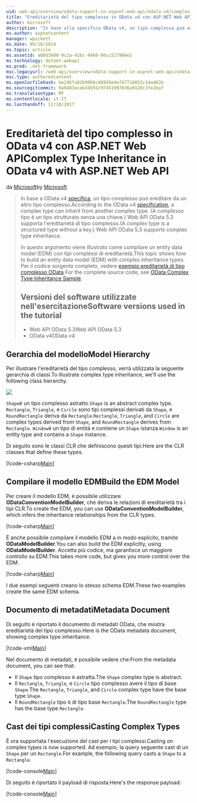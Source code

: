 ```yaml
---
uid: web-api/overview/odata-support-in-aspnet-web-api/odata-v4/complex-type-inheritance-in-odata-v4
title: "Ereditarietà del tipo complesso in OData v4 con ASP.NET Web API | Documenti Microsoft"
author: microsoft
description: "In base alla specifica OData v4, un tipo complesso può ereditare da un altro tipo complesso. (Un tipo complesso è un tipo strutturato senza una chiave). API Web..."
ms.author: aspnetcontent
manager: wpickett
ms.date: 09/16/2014
ms.topic: article
ms.assetid: a00d3600-9c2a-41bc-9460-06cc527904e2
ms.technology: dotnet-webapi
ms.prod: .net-framework
msc.legacyurl: /web-api/overview/odata-support-in-aspnet-web-api/odata-v4/complex-type-inheritance-in-odata-v4
msc.type: authoredcontent
ms.openlocfilehash: be2dbfa82b99b6c48928e4e767716852c14a463b
ms.sourcegitcommit: 9a9483aceb34591c97451997036a9120c3fe2baf
ms.translationtype: MT
ms.contentlocale: it-IT
ms.lasthandoff: 11/10/2017
---
```

<a name="complex-type-inheritance-in-odata-v4-with-aspnet-web-api"></a><span data-ttu-id="edea4-104">Ereditarietà del tipo complesso in OData v4 con ASP.NET Web API</span><span class="sxs-lookup"><span data-stu-id="edea4-104">Complex Type Inheritance in OData v4 with ASP.NET Web API</span></span>
====================
<span data-ttu-id="edea4-105">da [Microsoft](https://github.com/microsoft)</span><span class="sxs-lookup"><span data-stu-id="edea4-105">by [Microsoft](https://github.com/microsoft)</span></span>

> <span data-ttu-id="edea4-106">In base a OData v4 [specifica](http://www.odata.org/documentation/odata-version-4-0/), un tipo complesso può ereditare da un altro tipo complesso.</span><span class="sxs-lookup"><span data-stu-id="edea4-106">According to the OData v4 [specification](http://www.odata.org/documentation/odata-version-4-0/), a complex type can inherit from another complex type.</span></span> <span data-ttu-id="edea4-107">(A *complesso* tipo è un tipo strutturato senza una chiave.) Web API OData 5.3 supporta l'ereditarietà di tipo complesso.</span><span class="sxs-lookup"><span data-stu-id="edea4-107">(A *complex* type is a structured type without a key.) Web API OData 5.3 supports complex type inheritance.</span></span>
> 
> <span data-ttu-id="edea4-108">In questo argomento viene illustrato come compilare un entity data model (EDM) con tipi complessi di ereditarietà.</span><span class="sxs-lookup"><span data-stu-id="edea4-108">This topic shows how to build an entity data model (EDM) with complex inheritance types.</span></span> <span data-ttu-id="edea4-109">Per il codice sorgente completo, vedere [esempio ereditarietà di tipo complesso OData](http://aspnet.codeplex.com/sourcecontrol/latest#Samples/WebApi/OData/v4/ODataComplexTypeInheritanceSample/ReadMe.txt).</span><span class="sxs-lookup"><span data-stu-id="edea4-109">For the complete source code, see [OData Complex Type Inheritance Sample](http://aspnet.codeplex.com/sourcecontrol/latest#Samples/WebApi/OData/v4/ODataComplexTypeInheritanceSample/ReadMe.txt).</span></span>
> 
> ## <a name="software-versions-used-in-the-tutorial"></a><span data-ttu-id="edea4-110">Versioni del software utilizzate nell'esercitazione</span><span class="sxs-lookup"><span data-stu-id="edea4-110">Software versions used in the tutorial</span></span>
> 
> 
> - <span data-ttu-id="edea4-111">Web API OData 5.3</span><span class="sxs-lookup"><span data-stu-id="edea4-111">Web API OData 5.3</span></span>
> - <span data-ttu-id="edea4-112">OData v4</span><span class="sxs-lookup"><span data-stu-id="edea4-112">OData v4</span></span>


## <a name="model-hierarchy"></a><span data-ttu-id="edea4-113">Gerarchia del modello</span><span class="sxs-lookup"><span data-stu-id="edea4-113">Model Hierarchy</span></span>

<span data-ttu-id="edea4-114">Per illustrare l'ereditarietà del tipo complesso, verrà utilizzata la seguente gerarchia di classi.</span><span class="sxs-lookup"><span data-stu-id="edea4-114">To illustrate complex type inheritance, we'll use the following class hierarchy.</span></span>

![](complex-type-inheritance-in-odata-v4/_static/image1.png)

<span data-ttu-id="edea4-115">`Shape`è un tipo complesso astratto.</span><span class="sxs-lookup"><span data-stu-id="edea4-115">`Shape` is an abstract complex type.</span></span> <span data-ttu-id="edea4-116">`Rectangle`, `Triangle`, e `Circle` sono tipi complessi derivati da `Shape`, e `RoundRectangle` deriva da `Rectangle`.</span><span class="sxs-lookup"><span data-stu-id="edea4-116">`Rectangle`, `Triangle`, and `Circle` are complex types derived from `Shape`, and `RoundRectangle` derives from `Rectangle`.</span></span> <span data-ttu-id="edea4-117">`Window`è un tipo di entità e contiene un `Shape` istanza.</span><span class="sxs-lookup"><span data-stu-id="edea4-117">`Window` is an entity type and contains a `Shape` instance.</span></span>

<span data-ttu-id="edea4-118">Di seguito sono le classi CLR che definiscono questi tipi.</span><span class="sxs-lookup"><span data-stu-id="edea4-118">Here are the CLR classes that define these types.</span></span>

[!code-csharp[Main](complex-type-inheritance-in-odata-v4/samples/sample1.cs)]

## <a name="build-the-edm-model"></a><span data-ttu-id="edea4-119">Compilare il modello EDM</span><span class="sxs-lookup"><span data-stu-id="edea4-119">Build the EDM Model</span></span>

<span data-ttu-id="edea4-120">Per creare il modello EDM, è possibile utilizzare **ODataConventionModelBuilder**, che deriva le relazioni di ereditarietà tra i tipi CLR.</span><span class="sxs-lookup"><span data-stu-id="edea4-120">To create the EDM, you can use **ODataConventionModelBuilder**, which infers the inheritance relationships from the CLR types.</span></span>

[!code-csharp[Main](complex-type-inheritance-in-odata-v4/samples/sample2.cs)]

<span data-ttu-id="edea4-121">È anche possibile compilare il modello EDM a in modo esplicito, tramite **ODataModelBuilder**.</span><span class="sxs-lookup"><span data-stu-id="edea4-121">You can also build the EDM explicitly, using **ODataModelBuilder**.</span></span> <span data-ttu-id="edea4-122">Accetta più codice, ma garantisce un maggiore controllo su EDM.</span><span class="sxs-lookup"><span data-stu-id="edea4-122">This takes more code, but gives you more control over the EDM.</span></span>

[!code-csharp[Main](complex-type-inheritance-in-odata-v4/samples/sample3.cs)]

<span data-ttu-id="edea4-123">I due esempi seguenti creano lo stesso schema EDM.</span><span class="sxs-lookup"><span data-stu-id="edea4-123">These two examples create the same EDM schema.</span></span>

## <a name="metadata-document"></a><span data-ttu-id="edea4-124">Documento di metadati</span><span class="sxs-lookup"><span data-stu-id="edea4-124">Metadata Document</span></span>

<span data-ttu-id="edea4-125">Di seguito è riportato il documento di metadati OData, che mostra ereditarietà del tipo complesso.</span><span class="sxs-lookup"><span data-stu-id="edea4-125">Here is the OData metadata document, showing complex type inheritance.</span></span>

[!code-xml[Main](complex-type-inheritance-in-odata-v4/samples/sample4.xml?highlight=13,17,25,30)]

<span data-ttu-id="edea4-126">Nel documento di metadati, è possibile vedere che:</span><span class="sxs-lookup"><span data-stu-id="edea4-126">From the metadata document, you can see that:</span></span>

- <span data-ttu-id="edea4-127">Il `Shape` tipo complesso è astratta.</span><span class="sxs-lookup"><span data-stu-id="edea4-127">The `Shape` complex type is abstract.</span></span>
- <span data-ttu-id="edea4-128">Il `Rectangle`, `Triangle`, e `Circle` tipo complesso avere il tipo di base `Shape`.</span><span class="sxs-lookup"><span data-stu-id="edea4-128">The `Rectangle`, `Triangle`, and `Circle` complex type have the base type `Shape`.</span></span>
- <span data-ttu-id="edea4-129">Il `RoundRectangle` tipo è di tipo base `Rectangle`.</span><span class="sxs-lookup"><span data-stu-id="edea4-129">The `RoundRectangle` type has the base type `Rectangle`.</span></span>

## <a name="casting-complex-types"></a><span data-ttu-id="edea4-130">Cast dei tipi complessi</span><span class="sxs-lookup"><span data-stu-id="edea4-130">Casting Complex Types</span></span>

<span data-ttu-id="edea4-131">È ora supportata l'esecuzione del cast per i tipi complessi.</span><span class="sxs-lookup"><span data-stu-id="edea4-131">Casting on complex types is now supported.</span></span> <span data-ttu-id="edea4-132">Ad esempio, la query seguente cast di un `Shape` per un `Rectangle`.</span><span class="sxs-lookup"><span data-stu-id="edea4-132">For example, the following query casts a `Shape` to a `Rectangle`.</span></span>

[!code-console[Main](complex-type-inheritance-in-odata-v4/samples/sample5.cmd)]

<span data-ttu-id="edea4-133">Di seguito è riportato il payload di risposta:</span><span class="sxs-lookup"><span data-stu-id="edea4-133">Here's the response payload:</span></span>

[!code-console[Main](complex-type-inheritance-in-odata-v4/samples/sample6.cmd)]
